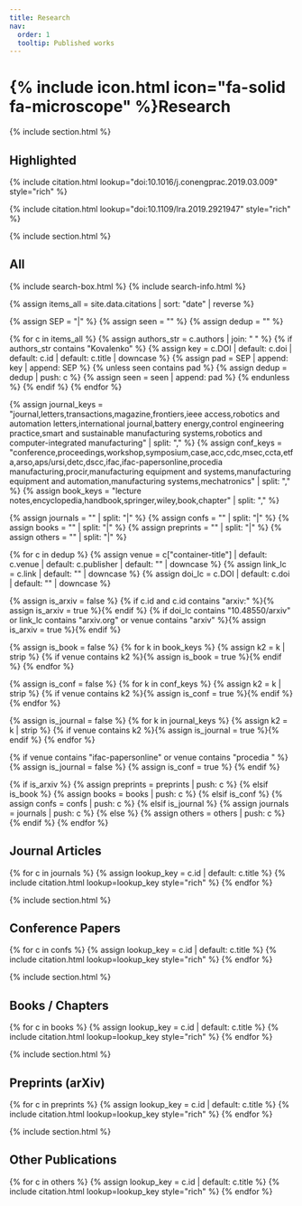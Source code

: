 ```yaml
---
title: Research
nav:
  order: 1
  tooltip: Published works
---
```


# {% include icon.html icon="fa-solid fa-microscope" %}Research



{% include section.html %}

## Highlighted

{% include citation.html lookup="doi:10.1016/j.conengprac.2019.03.009" style="rich" %}

{% include citation.html lookup="doi:10.1109/lra.2019.2921947" style="rich" %}

{% include section.html %}

## All

{% include search-box.html %}
{% include search-info.html %}

{% assign items_all = site.data.citations | sort: "date" | reverse %}

{% assign SEP = "|" %}
{% assign seen = "" %}
{% assign dedup = "" %}

{% for c in items_all %}
  {% assign authors_str = c.authors | join: " " %}
  {% if authors_str contains "Kovalenko" %}
    {% assign key = c.DOI | default: c.doi | default: c.id | default: c.title | downcase %}
    {% assign pad = SEP | append: key | append: SEP %}
    {% unless seen contains pad %}
      {% assign dedup = dedup | push: c %}
      {% assign seen = seen | append: pad %}
    {% endunless %}
  {% endif %}
{% endfor %}

{% assign journal_keys = "journal,letters,transactions,magazine,frontiers,ieee access,robotics and automation letters,international journal,battery energy,control engineering practice,smart and sustainable manufacturing systems,robotics and computer-integrated manufacturing" | split: "," %}
{% assign conf_keys = "conference,proceedings,workshop,symposium,case,acc,cdc,msec,ccta,etfa,arso,aps/ursi,detc,dscc,ifac,ifac-papersonline,procedia manufacturing,procir,manufacturing equipment and systems,manufacturing equipment and automation,manufacturing systems,mechatronics" | split: "," %}
{% assign book_keys = "lecture notes,encyclopedia,handbook,springer,wiley,book,chapter" | split: "," %}

{% assign journals = "" | split: "|" %}
{% assign confs = "" | split: "|" %}
{% assign books = "" | split: "|" %}
{% assign preprints = "" | split: "|" %}
{% assign others = "" | split: "|" %}

{% for c in dedup %}
  {% assign venue = c["container-title"] | default: c.venue | default: c.publisher | default: "" | downcase %}
  {% assign link_lc = c.link | default: "" | downcase %}
  {% assign doi_lc = c.DOI | default: c.doi | default: "" | downcase %}

  {% assign is_arxiv = false %}
  {% if c.id and c.id contains "arxiv:" %}{% assign is_arxiv = true %}{% endif %}
  {% if doi_lc contains "10.48550/arxiv" or link_lc contains "arxiv.org" or venue contains "arxiv" %}{% assign is_arxiv = true %}{% endif %}

  {% assign is_book = false %}
  {% for k in book_keys %}
    {% assign k2 = k | strip %}
    {% if venue contains k2 %}{% assign is_book = true %}{% endif %}
  {% endfor %}

  {% assign is_conf = false %}
  {% for k in conf_keys %}
    {% assign k2 = k | strip %}
    {% if venue contains k2 %}{% assign is_conf = true %}{% endif %}
  {% endfor %}

  {% assign is_journal = false %}
  {% for k in journal_keys %}
    {% assign k2 = k | strip %}
    {% if venue contains k2 %}{% assign is_journal = true %}{% endif %}
  {% endfor %}

  {% if venue contains "ifac-papersonline" or venue contains "procedia " %}
    {% assign is_journal = false %}
    {% assign is_conf = true %}
  {% endif %}

  {% if is_arxiv %}
    {% assign preprints = preprints | push: c %}
  {% elsif is_book %}
    {% assign books = books | push: c %}
  {% elsif is_conf %}
    {% assign confs = confs | push: c %}
  {% elsif is_journal %}
    {% assign journals = journals | push: c %}
  {% else %}
    {% assign others = others | push: c %}
  {% endif %}
{% endfor %}

## Journal Articles
{% for c in journals %}
  {% assign lookup_key = c.id | default: c.title %}
  {% include citation.html lookup=lookup_key style="rich" %}
{% endfor %}

{% include section.html %}

## Conference Papers
{% for c in confs %}
  {% assign lookup_key = c.id | default: c.title %}
  {% include citation.html lookup=lookup_key style="rich" %}
{% endfor %}

{% include section.html %}

## Books / Chapters
{% for c in books %}
  {% assign lookup_key = c.id | default: c.title %}
  {% include citation.html lookup=lookup_key style="rich" %}
{% endfor %}

{% include section.html %}

## Preprints (arXiv)
{% for c in preprints %}
  {% assign lookup_key = c.id | default: c.title %}
  {% include citation.html lookup=lookup_key style="rich" %}
{% endfor %}

{% include section.html %}

## Other Publications
{% for c in others %}
  {% assign lookup_key = c.id | default: c.title %}
  {% include citation.html lookup=lookup_key style="rich" %}
{% endfor %}

